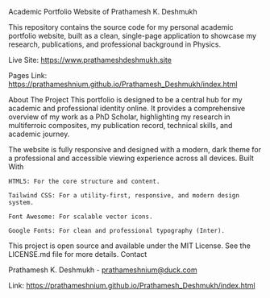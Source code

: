 Academic Portfolio Website of Prathamesh K. Deshmukh

This repository contains the source code for my personal academic portfolio website, built as a clean, single-page application to showcase my research, publications, and professional background in Physics.

Live Site: 
https://www.prathameshdeshmukh.site

Pages Link: 
https://prathameshnium.github.io/Prathamesh_Deshmukh/index.html

About The Project
This portfolio is designed to be a central hub for my academic and professional identity online. It provides a comprehensive overview of my work as a PhD Scholar, highlighting my research in multiferroic composites, my publication record, technical skills, and academic journey.

The website is fully responsive and designed with a modern, dark theme for a professional and accessible viewing experience across all devices.
Built With

    HTML5: For the core structure and content.

    Tailwind CSS: For a utility-first, responsive, and modern design system.

    Font Awesome: For scalable vector icons.

    Google Fonts: For clean and professional typography (Inter).



This project is open source and available under the MIT License. See the LICENSE.md file for more details.
Contact

Prathamesh K. Deshmukh - prathameshnium@duck.com

 Link: https://prathameshnium.github.io/Prathamesh_Deshmukh/index.html
